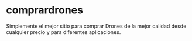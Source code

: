 # comprardrones
Simplemente  el mejor sitio  para comprar  Drones de la mejor  calidad desde  cualquier  precio y para diferentes aplicaciones.
